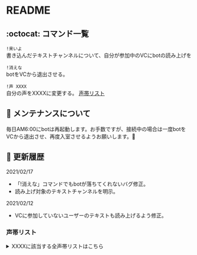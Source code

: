 # README

## :octocat: コマンド一覧

`!来いよ`  
書き込んだテキストチャンネルについて、自分が参加中のVCにbotの読み上げを

`!消えな`  
botをVCから退出させる。

`!声 XXXX`  
自分の声をXXXXに変更する。 [声帯リスト](#声帯リスト)

## :wrench: メンテナンスについて

毎日AM6:00にbotは再起動します。お手数ですが、接続中の場合は一度botをVCから退出させ、再度入室させるようお願いします。:ant:

## :date: 更新履歴

2021/02/17

- 「!消えな」コマンドでもbotが落ちてくれないバグ修正。
- 読み上げ対象のテキストチャンネルを明示。

2021/02/12

- VCに参加していないユーザーのテキストも読み上げるよう修正。

### 声帯リスト

<details>
<summary>XXXXに該当する全声帯リストはこちら</summary>
<div>
Aditi | Amy | Astrid | Bianca | Brian | Camila | Carla | Carmen | Celine | Chantal | Conchita | Cristiano | Dora | Emma | Enrique | Ewa | Filiz | Geraint | Giorgio | Gwyneth | Hans | Ines | Ivy | Jacek | Jan | Joanna | Joey | Justin | Karl | Kendra | Kevin | Kimberly | Lea | Liv | Lotte | Lucia | Lupe | Mads | Maja | Marlene | Mathieu | Matthew | Maxim | Mia | Miguel | Mizuki | Naja | Nicole | Penelope | Raveena | Ricardo | Ruben | Russell | Salli | Seoyeon | Takumi | Tatyana | Vicki | Vitoria | Zeina | Zhiyu
</div>
</details> 